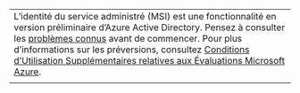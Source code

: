 |  |
|--|
|L’identité du service administré (MSI) est une fonctionnalité en version préliminaire d’Azure Active Directory.  Pensez à consulter les [problèmes connus](/azure/active-directory/msi-known-issues) avant de commencer. Pour plus d’informations sur les préversions, consultez [Conditions d’Utilisation Supplémentaires relatives aux Évaluations Microsoft Azure](https://azure.microsoft.com/support/legal/preview-supplemental-terms/).|
|  |